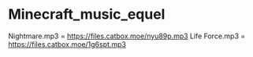 # Minecraft_music_equel
Nightmare.mp3 = https://files.catbox.moe/nyu89p.mp3
Life Force.mp3 = https://files.catbox.moe/1g6spt.mp3
